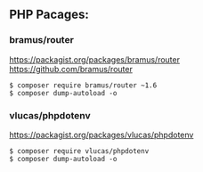 ## PHP Pacages:

### bramus/router
https://packagist.org/packages/bramus/router
https://github.com/bramus/router

    $ composer require bramus/router ~1.6
    $ composer dump-autoload -o



### vlucas/phpdotenv
https://packagist.org/packages/vlucas/phpdotenv

    $ composer require vlucas/phpdotenv
    $ composer dump-autoload -o